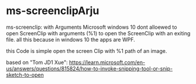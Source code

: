 # ms-screenclipArju
ms-screenclip: with Arguments
Microsoft windows 10 dont alloewed to open ScreenClip with arguments (%1) to open the ScreenClip with an exiting file.
all this because in windows 10 the apps are WPF.

this Code is simple open the screen Clip with %1 path of an image.

based on "Tom JD1 Xue":
https://learn.microsoft.com/en-us/answers/questions/815824/how-to-invoke-snipping-tool-or-snip-sketch-to-open

